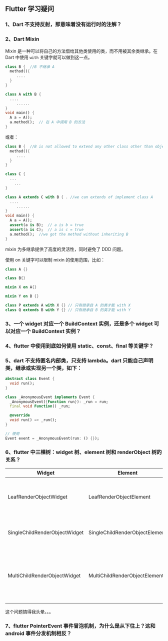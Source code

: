 ## Flutter 学习疑问

### 1、Dart 不支持反射，那意味着没有运行时的注解？

### 2、Dart Mixin

Mixin 是一种可以将自己的方法借给其他类使用的类，而不用被其余类继承。在 Dart 中使用 `with` 关键字就可以做到这一点。

```dart
class B {  //B 不继承 A
  method(){
     ....
  }
}

class A with B {
  ....
     ......
}
void main() {
  A a = A();
  a.method();  // 在 A 中调用 B 的方法
}
```

或者：

```dart
class B {  //B is not allowed to extend any other class other than object
  method(){
     ....
  }
}

class C {
  ...
    ...
}

class A extends C with B { . //we can extends of implement class A
  ....
     ......
}
void main() {
  A a = A();
  assert(a is B);  // a is b = true
  assert(a is C);  // a is c = true
  a.method();  //we got the method without inheriting B
}

```

mixin 为多继承提供了高度的灵活性，同时避免了 DDD 问题。

使用 on 关键字可以限制 mixin 的使用范围，比如：

```dart
class A {}

class B{}

mixin X on A{}

mixin Y on B {} 

class P extends A with X {} // 只有继承自 A 的类才能 with X
class Q extends B with Y {} // 只有继承自 B 的类才能 with Y
```

### 3、一个 widget 对应一个 BuildContext 实例，还是多个 widget 可以对应一个 BuildContext 实例？

### 4、flutter 中使用到底如何使用 static、const、final 等关键字？

### 5、dart 不支持匿名内部类，只支持 lambda。dart 只能自己声明类，继承或实现另一个类，如下：

```dart
abstract class Event {
  void run();
}

class _AnonymousEvent implements Event {
  _AnonymousEvent({Function run}): _run = run;
  final void Function() _run;

  @override
  void run() => _run();
}

// 使用
Event event = _AnonymousEvent(run: () {});

```

### 6、flutter 中三棵树：widget 树、element 树和 renderObject 树的关系？

| Widget                        | Element                        |                                                              |
| ----------------------------- | ------------------------------ | ------------------------------------------------------------ |
| LeafRenderObjectWidget        | LeafRenderObjectElement        | Widget树的叶子节点，用于没有子节点的widget，通常基础组件都属于这一类，如Image。 |
| SingleChildRenderObjectWidget | SingleChildRenderObjectElement | 包含一个子Widget，如：ConstrainedBox、DecoratedBox等         |
| MultiChildRenderObjectWidget  | MultiChildRenderObjectElement  | 包含多个子Widget，一般都有一个children参数，接受一个Widget数组。如Row、Column、Stack等 |

这个问题搞得我头晕。。。

### 7、flutter PointerEvent 事件冒泡机制，为什么是从下往上？这和 android 事件分发机制相反？